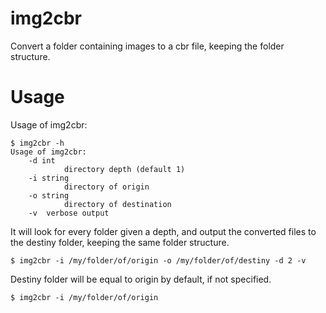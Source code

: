 # img2cbr

Convert a folder containing images to a cbr file, keeping the folder structure.

# Usage

Usage of img2cbr:

    $ img2cbr -h
    Usage of img2cbr:
        -d int
                directory depth (default 1)
        -i string
                directory of origin
        -o string
                directory of destination
        -v	verbose output

It will look for every folder given a depth, and output the converted files to the destiny folder, keeping the same folder structure.

    $ img2cbr -i /my/folder/of/origin -o /my/folder/of/destiny -d 2 -v

Destiny folder will be equal to origin by default, if not specified.

    $ img2cbr -i /my/folder/of/origin
